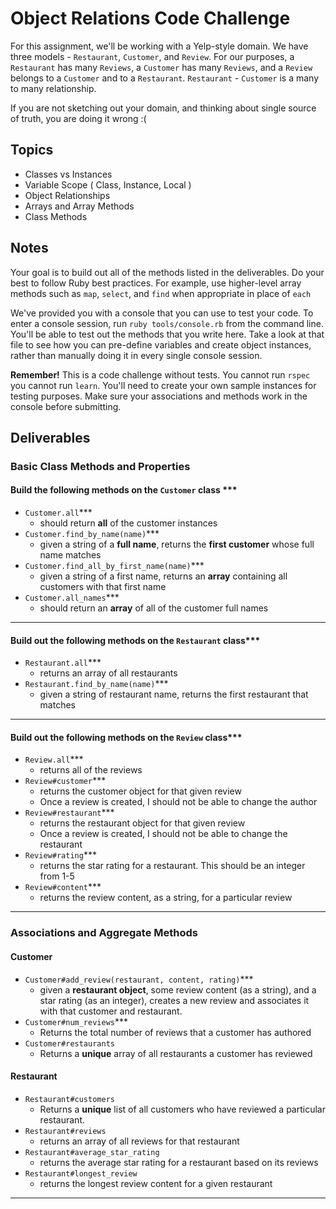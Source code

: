 # Object Relations Code Challenge

For this assignment, we'll be working with a Yelp-style domain. We have three models - `Restaurant`, `Customer`, and `Review`.
For our purposes, a `Restaurant` has many `Reviews`, a `Customer` has many `Reviews`, and a `Review` belongs to a `Customer` and to a `Restaurant`.
`Restaurant` - `Customer` is a many to many relationship.

If you are not sketching out your domain, and thinking about single source of truth,
you are doing it wrong :(

## Topics

- Classes vs Instances
- Variable Scope ( Class, Instance, Local )
- Object Relationships
- Arrays and Array Methods
- Class Methods

## Notes

Your goal is to build out all of the methods listed in the deliverables. Do your best to follow Ruby best practices. For example, use higher-level array methods such as `map`, `select`, and `find` when appropriate in place of `each`

We've provided you with a console that you can use to test your code. To enter a console session, run `ruby tools/console.rb` from the command line. You'll be able to test out the methods that you write here. Take a look at that file to see how you can pre-define variables and create object instances, rather than manually doing it in every single console session.

**Remember!** This is a code challenge without tests. You cannot run `rspec` you cannot run `learn`. You'll need to create your own sample instances for testing purposes. Make sure your associations and methods work in the console before submitting.

## Deliverables

### Basic Class Methods and Properties

#### Build the following methods on the `Customer` class ***

- `Customer.all`***
  - should return **all** of the customer instances
- `Customer.find_by_name(name)`***
  - given a string of a **full name**, returns the **first customer** whose full name matches
- `Customer.find_all_by_first_name(name)`***
  - given a string of a first name, returns an **array** containing all customers with that first name
- `Customer.all_names`***
  - should return an **array** of all of the customer full names

---

#### Build out the following methods on the `Restaurant` class***

- `Restaurant.all`***
  - returns an array of all restaurants
- `Restaurant.find_by_name(name)`***
  - given a string of restaurant name, returns the first restaurant that matches

---

#### Build out the following methods on the `Review` class***

- `Review.all`***
  - returns all of the reviews
- `Review#customer`***
  - returns the customer object for that given review
  - Once a review is created, I should not be able to change the author
- `Review#restaurant`***
  - returns the restaurant object for that given review
  - Once a review is created, I should not be able to change the restaurant
- `Review#rating`***
  - returns the star rating for a restaurant. This should be an integer from 1-5
- `Review#content`***
  - returns the review content, as a string, for a particular review

---

### Associations and Aggregate Methods

#### Customer

- `Customer#add_review(restaurant, content, rating)`***
  - given a **restaurant object**, some review content (as a string), and a star rating (as an integer), creates a new review and associates it with that customer and restaurant.
- `Customer#num_reviews`***
  - Returns the total number of reviews that a customer has authored
- `Customer#restaurants`
  - Returns a **unique** array of all restaurants a customer has reviewed

#### Restaurant

- `Restaurant#customers`
  - Returns a **unique** list of all customers who have reviewed a particular restaurant.
- `Restaurant#reviews`
  - returns an array of all reviews for that restaurant
- `Restaurant#average_star_rating`
  - returns the average star rating for a restaurant based on its reviews
- `Restaurant#longest_review`
  - returns the longest review content for a given restaurant

---
